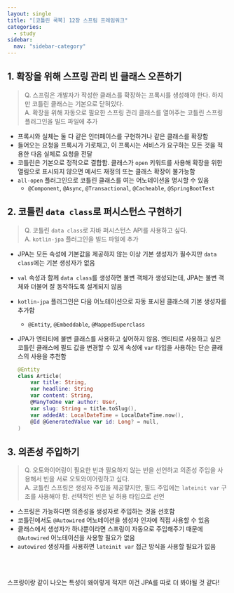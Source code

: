 ```yaml
---
layout: single
title: "[코틀린 쿡북] 12장 스프림 프레임워크"
categories:
  - study
sidebar:
  nav: "sidebar-category"
---
```


## 1. 확장을 위해 스프링 관리 빈 클래스 오픈하기
> Q. 스프링은 개발자가 작성한 클래스를 확장하는 프록시를 생성해야 한다. 하지만 코틀린 클래스는 기본으로 닫혀있다.<br />
> A. 확장을 위해 자동으로 필요한 스프링 관리 클래스를 열어주는 코틀린 스프링 플러그인을 빌드 파일에 추가

- 프록시와 실체는 둘 다 같은 인터페이스를 구현하거나 같은 클래스를 확장함
- 들어오는 요청을 프록시가 가로채고, 이 프록시는 서비스가 요구하는 모든 것을 적용한 다음 실체로 요청을 전달
- 코틀린은 기본으로 정적으로 결합함. 클래스가 `open` 키워드를 사용해 확장을 위한 열림으로 표시되지 않으면 메서드 재정의 또는 클래스 확장이 불가능함
- `all-open` 플러그인으로 코틀린 클래스를 여는 어노테이션을 명시할 수 있음
  - `@Component`, `@Async`, `@Transactional`, `@Cacheable`, `@SpringBootTest`
 

## 2. 코틀린 `data class`로 퍼시스턴스 구현하기
> Q. 코틀린 `data class`로 자바 퍼시스턴스 API를 사용하고 싶다.<br />
> A. `kotlin-jpa` 플러그인을 빌드 파일에 추가

- JPA는 모든 속성에 기본값을 제공하지 않는 이상 기본 생성자가 필수지만 `data class`에는 기본 생성자가 없음
- `val` 속성과 함께 `data class`를 생성하면 불변 객체가 생성되는데, JPA는 불변 객체와 더불어 잘 동작하도록 설계되지 않음
- `kotlin-jpa` 플러그인은 다음 어노테이션으로 자동 표시된 클래스에 기본 생성자를 추가함
  - `@Entity`, `@Embeddable`, `@MappedSuperclass`
- JPA가 엔티티에 불변 클래스를 사용하고 싶어하지 않음. 엔티티로 사용하고 싶은 코틀린 클래스에 필드 값을 변경할 수 있게 속성에 `var` 타입을 사용하는 단순 클래스의 사용을 추천함

    ``` kotlin
    @Entity
    class Article(
        var title: String,
        var headline: String
        var content: String,
        @ManyToOne var author: User,
        var slug: String = title.toSlug(),
        var addedAt: LocalDateTime = LocalDateTime.now(),
        @Id @GeneratedValue var id: Long? = null,
    )
    ```

## 3. 의존성 주입하기
> Q. 오토와이어링이 필요한 빈과 필요하지 않는 빈을 선언하고 의존성 주입을 사용해서 빈을 서로 오토와이어링하고 싶다.<br />
> A. 코틀린 스프링은 생성자 주입을 제공핳지만, 필드 주입에는 `lateinit var` 구조를 사용해야 함. 선택적인 빈은 널 허용 타입으로 선언

- 스프링은 가능하다면 의존성을 생성자로 주입하는 것을 선호함
- 코틀린에서도 `@Autowired` 어노테이션을 생성자 인자에 직접 사용할 수 있음
- 클래스에서 생성자가 하나뿐이라면 스프링이 자동으로 주입해주기 때문에 `@Autowired` 어노테이션을 사용할 필요가 없음
- `autowired` 생성자를 사용하면 `lateinit var` 접근 방식을 사용할 필요가 없음

<br />
<br /> 

스프링이랑 같이 나오는 특성이 왜이렇게 적지!! 이건 JPA를 따로 더 봐야될 것 같다!